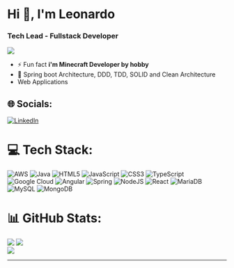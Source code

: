 <h1>Hi 👋, I'm Leonardo</h1>
<h3>Tech Lead - Fullstack Developer</h3>


[![](https://visitcount.itsvg.in/api?id=Loliveiraantunes&icon=0&color=1)](https://visitcount.itsvg.in)
<!--<p align="left"> <img src="https://komarev.com/ghpvc/?username=loliveiraantunes&label=Profile%20views&color=0e75b6&style=flat" alt="loliveiraantunes" /> </p>-->

- ⚡ Fun fact **i'm Minecraft Developer by hobby**
- 🍃 Spring boot Architecture, DDD, TDD, SOLID and Clean Architecture
- Web Applications

## 🌐 Socials:
[![LinkedIn](https://img.shields.io/badge/LinkedIn-%230077B5.svg?logo=linkedin&logoColor=white)](https://linkedin.com/in/https://www.linkedin.com/in/leonardo-oliveira-9312a2138/) 

# 💻 Tech Stack:
![AWS](https://img.shields.io/badge/AWS-%23FF9900.svg?style=flat&logo=amazon-aws&logoColor=white) ![Java](https://img.shields.io/badge/java-%23ED8B00.svg?style=flat&logo=openjdk&logoColor=white) ![HTML5](https://img.shields.io/badge/html5-%23E34F26.svg?style=flat&logo=html5&logoColor=white) ![JavaScript](https://img.shields.io/badge/javascript-%23323330.svg?style=flat&logo=javascript&logoColor=%23F7DF1E) ![CSS3](https://img.shields.io/badge/css3-%231572B6.svg?style=flat&logo=css3&logoColor=white) ![TypeScript](https://img.shields.io/badge/typescript-%23007ACC.svg?style=flat&logo=typescript&logoColor=white) ![Google Cloud](https://img.shields.io/badge/GoogleCloud-%234285F4.svg?style=flat&logo=google-cloud&logoColor=white) ![Angular](https://img.shields.io/badge/angular-%23DD0031.svg?style=flat&logo=angular&logoColor=white) ![Spring](https://img.shields.io/badge/spring-%236DB33F.svg?style=flat&logo=spring&logoColor=white) ![NodeJS](https://img.shields.io/badge/node.js-6DA55F?style=flat&logo=node.js&logoColor=white) ![React](https://img.shields.io/badge/react-%2320232a.svg?style=flat&logo=react&logoColor=%2361DAFB) ![MariaDB](https://img.shields.io/badge/MariaDB-003545?style=flat&logo=mariadb&logoColor=white) ![MySQL](https://img.shields.io/badge/mysql-4479A1.svg?style=flat&logo=mysql&logoColor=white) ![MongoDB](https://img.shields.io/badge/MongoDB-%234ea94b.svg?style=flat&logo=mongodb&logoColor=white)
# 📊 GitHub Stats:
![](https://github-readme-stats.vercel.app/api?username=Loliveiraantunes&theme=onedark&hide_border=false&include_all_commits=false&count_private=false)
![](https://github-readme-streak-stats.herokuapp.com/?user=Loliveiraantunes&theme=onedark&hide_border=false)</br>
![](https://github-readme-stats.vercel.app/api/top-langs/?username=Loliveiraantunes&theme=onedark&hide_border=false&include_all_commits=false&count_private=false&layout=compact)

---


<!-- Proudly created with GPRM ( https://gprm.itsvg.in ) -->
